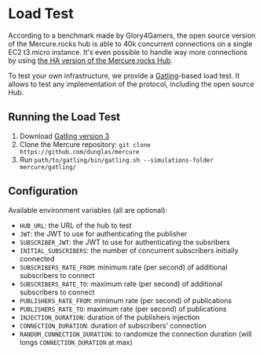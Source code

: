 # Load Test

According to a benchmark made by Glory4Gamers, the open source version of the Mercure.rocks hub is able to 40k concurrent connections on a single EC2 t3.micro instance.
It's even possible to handle way more connections by using [the HA version of the Mercure.rocks Hub](cluster.md).

To test your own infrastructure, we provide a [Gatling](https://gatling.io)-based load test. It allows to test any implementation of the protocol, including the open source Hub.

## Running the Load Test

1. Download [Gatling version 3](https://gatling.io/open-source/)
2. Clone the Mercure repository: `git clone https://github.com/dunglas/mercure`
3. Run `path/to/gatling/bin/gatling.sh --simulations-folder mercure/gatling/`

## Configuration

Available environment variables (all are optional):

 * `HUB_URL`: the URL of the hub to test
 * `JWT`: the JWT to use for authenticating the publisher
 * `SUBSCRIBER_JWT`: the JWT to use for authenticating the subsribers
 * `INITIAL_SUBSCRIBERS`: the number of concurrent subscribers initially connected
 * `SUBSCRIBERS_RATE_FROM`: minimum rate (per second) of additional subscribers to connect
 * `SUBSCRIBERS_RATE_TO`: maximum rate (per second) of additional subscribers to connect
 * `PUBLISHERS_RATE_FROM`: minimum rate (per second) of publications
 * `PUBLISHERS_RATE_TO`: maximum rate (per second) of publications
 * `INJECTION_DURATION`: duration of the publishers injection
 * `CONNECTION_DURATION`: duration of subscribers' connection
 * `RANDOM_CONNECTION_DURATION`: to randomize the connection duration (will longs `CONNECTION_DURATION` at max)
